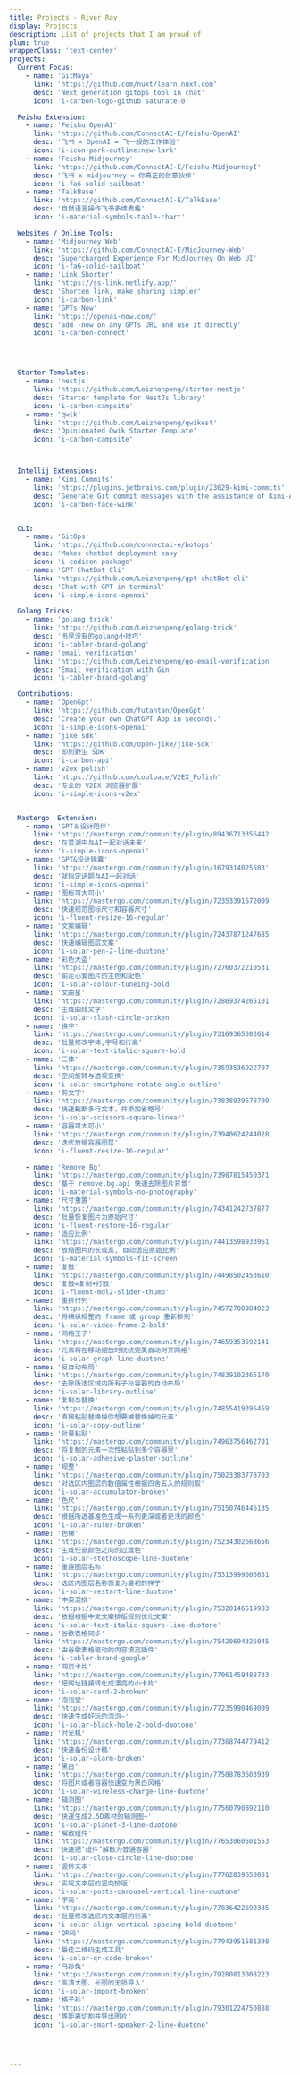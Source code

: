 ```yaml
---
title: Projects - River Ray
display: Projects
description: List of projects that I am proud of
plum: true
wrapperClass: 'text-center'
projects:
  Current Focus:
    - name: 'GitMaya'
      link: 'https://github.com/nuxt/learn.nuxt.com'
      desc: 'Next generation gitops tool in chat'
      icon: 'i-carbon-logo-github saturate-0'

  Feishu Extension:
    - name: 'Feishu OpenAI'
      link: 'https://github.com/ConnectAI-E/Feishu-OpenAI'
      desc: '飞书 × OpenAI = 飞一般的工作体验'
      icon: 'i-icon-park-outline:new-lark'
    - name: 'Feishu Midjourney'
      link: 'https://github.com/ConnectAI-E/Feishu-MidjourneyI'
      desc: '飞书 x midjourney = 你真正的创意伙伴'
      icon: 'i-fa6-solid-sailboat'
    - name: 'TalkBase'
      link: 'https://github.com/ConnectAI-E/TalkBase'
      desc: '自然语言操作飞书多维表格'
      icon: 'i-material-symbols-table-chart'

  Websites / Online Tools:
    - name: 'Midjourney Web'
      link: 'https://github.com/ConnectAI-E/MidJourney-Web'
      desc: 'Supercharged Experience For MidJourney On Web UI'
      icon: 'i-fa6-solid-sailboat'
    - name: 'Link Shorter'
      link: 'https://ss-link.netlify.app/'
      desc: 'Shorten link, make sharing simpler'
      icon: 'i-carbon-link'
    - name: 'GPTs Now'
      link: 'https://openai-now.com/'
      desc: 'add -now on any GPTs URL and use it directly'
      icon: 'i-carbon-connect'




  Starter Templates:
    - name: 'nestjs'
      link: 'https://github.com/Leizhenpeng/starter-nestjs'
      desc: 'Starter template for NestJs library'
      icon: 'i-carbon-campsite'
    - name: 'qwik'
      link: 'https://github.com/Leizhenpeng/qwikest'
      desc: 'Opinionated Qwik Starter Template'
      icon: 'i-carbon-campsite'



  Intellij Extensions:
    - name: 'Kimi Commits'
      link: 'https://plugins.jetbrains.com/plugin/23629-kimi-commits'
      desc: 'Generate Git commit messages with the assistance of Kimi-AI, making code commits a breeze.'
      icon: 'i-carbon-face-wink'


  CLI:
    - name: 'GitOps'
      link: 'https://github.com/connectai-e/botops'
      desc: 'Makes chatbot deployment easy'
      icon: 'i-codicon-package'
    - name: 'GPT ChatBot Cli'
      link: 'https://github.com/Leizhenpeng/gpt-chatBot-cli'
      desc: 'Chat with GPT in terminal'
      icon: 'i-simple-icons-openai'

  Golang Tricks:
    - name: 'golang trick'
      link: 'https://github.com/Leizhenpeng/golang-trick'
      desc: '书里没有的golang小技巧'
      icon: 'i-tabler-brand-golang'
    - name: 'email verification'
      link: 'https://github.com/Leizhenpeng/go-email-verification'
      desc: 'Email verification with Gin'
      icon: 'i-tabler-brand-golang'

  Contributions:
    - name: 'OpenGpt'
      link: 'https://github.com/futantan/OpenGpt'
      desc: 'Create your own ChatGPT App in seconds.'
      icon: 'i-simple-icons-openai'
    - name: 'jike sdk'
      link: 'https://github.com/open-jike/jike-sdk'
      desc: '即刻野生 SDK'
      icon: 'i-carbon-api'
    - name: 'v2ex polish'
      link: 'https://github.com/coolpace/V2EX_Polish'
      desc: '专业的 V2EX 浏览器扩展'
      icon: 'i-simple-icons-v2ex'


  Mastergo  Extension:
    - name: 'GPT＆设计陪伴'
      link: 'https://mastergo.com/community/plugin/89436713356442'
      desc: '在蓝湖中与AI一起对话未来'
      icon: 'i-simple-icons-openai'
    - name: 'GPT&设计锦囊'
      link: 'https://mastergo.com/community/plugin/1679314025583'
      desc: '就指定话题与AI一起对话'
      icon: 'i-simple-icons-openai'
    - name: '图标可大可小'
      link: 'https://mastergo.com/community/plugin/72353391572009'
      desc: '快速规范图标尺寸和容器尺寸'
      icon: 'i-fluent-resize-16-regular'
    - name: '文案编辑'
      link: 'https://mastergo.com/community/plugin/72437871247685'
      desc: '快速编辑图层文案'
      icon: 'i-solar-pen-2-line-duotone'
    - name: '彩色大盗'
      link: 'https://mastergo.com/community/plugin/72760372210531'
      desc: '偷走心爱图片的主色和配色'
      icon: 'i-solar-colour-tuneing-bold'
    - name: '文曲星'
      link: 'https://mastergo.com/community/plugin/72869374265101'
      desc: '生成曲线文字'
      icon: 'i-solar-slash-circle-broken'
    - name: '换字'
      link: 'https://mastergo.com/community/plugin/73169365303614'
      desc: '批量修改字体,字号和行高'
      icon: 'i-solar-text-italic-square-bold'
    - name: '三体'
      link: 'https://mastergo.com/community/plugin/73593536922707'
      desc: '空间旋转与透视变换'
      icon: 'i-solar-smartphone-rotate-angle-outline'
    - name: '剪文字'
      link: 'https://mastergo.com/community/plugin/73838939578709'
      desc: '快速截断多行文本，并添加省略号'
      icon: 'i-solar-scissors-square-linear'
    - name: '容器可大可小'
      link: 'https://mastergo.com/community/plugin/73940624244028'
      desc: '迭代放缩容器图层'
      icon: 'i-fluent-resize-16-regular'

    - name: 'Remove Bg'
      link: 'https://mastergo.com/community/plugin/73987815450371'
      desc: '基于 remove.bg.api 快速去除图片背景'
      icon: 'i-material-symbols-no-photography'
    - name: '尺寸重置'
      link: 'https://mastergo.com/community/plugin/74341242737877'
      desc: '批量恢复图片为原始尺寸'
      icon: 'i-fluent-restore-16-regular'
    - name: '适应比例'
      link: 'https://mastergo.com/community/plugin/74413598933961'
      desc: '放缩图片的长或宽, 自动适应原始比例'
      icon: 'i-material-symbols-fit-screen'
    - name: '复鼓'
      link: 'https://mastergo.com/community/plugin/74498502453610'
      desc: '复鼓=复制+打鼓'
      icon: 'i-fluent-mdl2-slider-thumb'
    - name: '重排行列'
      link: 'https://mastergo.com/community/plugin/74572700984823'
      desc: '将横纵规整的 frame 或 group 重新排列'
      icon: 'i-solar-video-frame-2-bold'
    - name: '网格王子'
      link: 'https://mastergo.com/community/plugin/74659353592141'
      desc: '元素将在移动缩放时统统完美自动对齐网格'
      icon: 'i-solar-graph-line-duotone'
    - name: '反自动布局'
      link: 'https://mastergo.com/community/plugin/74839102365170'
      desc: '去除所选区域内所有子孙容器的自动布局'
      icon: 'i-solar-library-outline'
    - name: '复制与替换'
      link: 'https://mastergo.com/community/plugin/74855419396459'
      desc: '直接粘贴替换掉你想要被替换掉的元素'
      icon: 'i-solar-copy-outline'
    - name: '批量粘贴'
      link: 'https://mastergo.com/community/plugin/74963756462701'
      desc: '将复制的元素一次性粘贴到多个容器里'
      icon: 'i-solar-adhesive-plaster-outline'
    - name: '规整'
      link: 'https://mastergo.com/community/plugin/75023383778703'
      desc: '对选区内图层的数值属性根据四舍五入的规则取'
      icon: 'i-solar-accumulator-broken'
    - name: '色尺'
      link: 'https://mastergo.com/community/plugin/75150746446135'
      desc: '根据所选基准色生成一系列更深或者更浅的颜色'
      icon: 'i-solar-ruler-broken'
    - name: '色梯'
      link: 'https://mastergo.com/community/plugin/75234302668656'
      desc: '生成任意颜色之间的过渡色'
      icon: 'i-solar-stethoscope-line-duotone'
    - name: '重置图层名称'
      link: 'https://mastergo.com/community/plugin/75313999006631'
      desc: '选区内图层名称恢复为最初的样子'
      icon: 'i-solar-restart-line-duotone'
    - name: '中英混排'
      link: 'https://mastergo.com/community/plugin/75328146519983'
      desc: '依据根据中文文案排版规则优化文案'
      icon: 'i-solar-text-italic-square-line-duotone'
    - name: '谷歌表格同步'
      link: 'https://mastergo.com/community/plugin/75420694326045'
      desc: '由谷歌表格驱动的内容填充插件'
      icon: 'i-tabler-brand-google'
    - name: '网页卡片'
      link: 'https://mastergo.com/community/plugin/77061459488733'
      desc: '把网址链接转化成漂亮的小卡片'
      icon: 'i-solar-card-2-broken'
    - name: '泡泡堂'
      link: 'https://mastergo.com/community/plugin/77235990469009'
      desc: '快速生成好玩的泡泡~'
      icon: 'i-solar-black-hole-2-bold-duotone'
    - name: '时光机'
      link: 'https://mastergo.com/community/plugin/77368744779412'
      desc: '快速备份设计稿'
      icon: 'i-solar-alarm-broken'
    - name: '黑白'
      link: 'https://mastergo.com/community/plugin/77508783603939'
      desc: '将图片或者容器快速变为黑白风格'
      icon: 'i-solar-wireless-charge-line-duotone'
    - name: '轴测图'
      link: 'https://mastergo.com/community/plugin/77560790892110'
      desc: '快速生成2.5D素材的轴测图~'
      icon: 'i-solar-planet-3-line-duotone'
    - name: '解散组件'
      link: 'https://mastergo.com/community/plugin/77653060501553'
      desc: '快速把‘组件’解散为普通容器'
      icon: 'i-solar-close-circle-line-duotone'
    - name: '竖排文本'
      link: 'https://mastergo.com/community/plugin/77762839650031'
      desc: '实现文本层的竖向排版'
      icon: 'i-solar-posts-carousel-vertical-line-duotone'
    - name: '字高'
      link: 'https://mastergo.com/community/plugin/77836422690335'
      desc: '批量修改选区内文本层的行高'
      icon: 'i-solar-align-vertical-spacing-bold-duotone'
    - name: 'QR码'
      link: 'https://mastergo.com/community/plugin/77943951581398'
      desc: '最佳二维码生成工具'
      icon: 'i-solar-qr-code-broken'
    - name: '乌孙兔'
      link: 'https://mastergo.com/community/plugin/79280813008223'
      desc: '高清大图、长图的无损导入'
      icon: 'i-solar-import-broken'
    - name: '格子衫'
      link: 'https://mastergo.com/community/plugin/79301224750888'
      desc: '等距离切割并导出图片'
      icon: 'i-solar-smart-speaker-2-line-duotone'




---
```


<!-- @layout-full-width -->

<ListProjects :projects="frontmatter.projects" />

